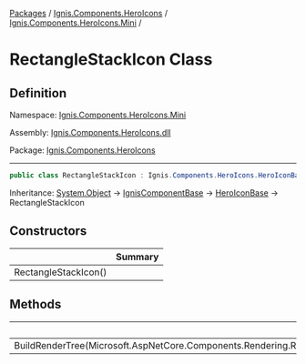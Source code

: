 [Packages](../../README.md) / [Ignis.Components.HeroIcons](../README.md) / [Ignis.Components.HeroIcons.Mini](README.md) /

# RectangleStackIcon Class

## Definition

Namespace: [Ignis.Components.HeroIcons.Mini](README.md)

Assembly: [Ignis.Components.HeroIcons.dll](../README.md)

Package: [Ignis.Components.HeroIcons](https://www.nuget.org/packages/Ignis.Components.HeroIcons)

---

```csharp
public class RectangleStackIcon : Ignis.Components.HeroIcons.HeroIconBase
```

Inheritance: [System.Object](https://learn.microsoft.com/en-us/dotnet/api/System.Object) → [IgnisComponentBase](../../Ignis.Components/Ignis.Components/Ignis.Components.IgnisComponentBase.md) → [HeroIconBase](../Ignis.Components.HeroIcons/Ignis.Components.HeroIcons.HeroIconBase.md) → RectangleStackIcon

## Constructors

|                      | Summary |
| -------------------- | ------- |
| RectangleStackIcon() |         |

## Methods

|                                                                              | Summary |
| ---------------------------------------------------------------------------- | ------- |
| BuildRenderTree(Microsoft.AspNetCore.Components.Rendering.RenderTreeBuilder) |         |
